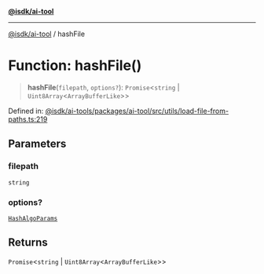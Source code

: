 [**@isdk/ai-tool**](../README.md)

***

[@isdk/ai-tool](../globals.md) / hashFile

# Function: hashFile()

> **hashFile**(`filepath`, `options?`): `Promise`\<`string` \| `Uint8Array`\<`ArrayBufferLike`\>\>

Defined in: [@isdk/ai-tools/packages/ai-tool/src/utils/load-file-from-paths.ts:219](https://github.com/isdk/ai-tool.js/blob/fb1809b53cc75a30928176c26910792b6b8a96e1/src/utils/load-file-from-paths.ts#L219)

## Parameters

### filepath

`string`

### options?

[`HashAlgoParams`](../interfaces/HashAlgoParams.md)

## Returns

`Promise`\<`string` \| `Uint8Array`\<`ArrayBufferLike`\>\>
